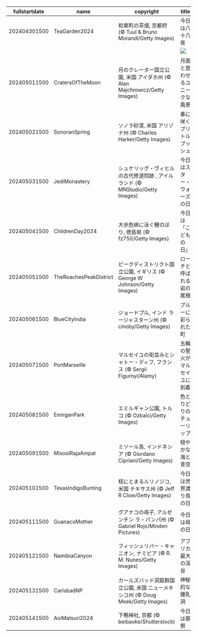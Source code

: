 |fullstartdate|name|copyright|title|image|
|--|--|--|--|--|
202404301500|TeaGarden2024|和束町の茶畑, 京都府 (© Tuul & Bruno Morandi/Getty Images)|今日は八十八夜|![](/ja-JP/2024/05/202404301500TeaGarden2024.jpg)|
||||![](/ja-JP/2024/05/.jpg)|
202405011500|CratersOfTheMoon|月のクレーター国立公園, 米国 アイダホ州 (© Alan Majchrowicz/Getty Images)|月面と思わせるユニークな風景|![](/ja-JP/2024/05/202405011500CratersOfTheMoon.jpg)|
202405021500|SonoranSpring|ソノラ砂漠, 米国 アリゾナ州 (© Charles Harker/Getty Images)|春に咲くブリトルブッシュ|![](/ja-JP/2024/05/202405021500SonoranSpring.jpg)|
202405031500|JediMonastery|シュケリッグ・ヴィヒルの古代修道院跡 , アイルランド (© MNStudio/Getty Images)|今日はスター・ウォーズの日|![](/ja-JP/2024/05/202405031500JediMonastery.jpg)|
202405041500|ChildrenDay2024|大歩危峡に泳ぐ鯉のぼり, 徳島県 (© fz750/Getty Images)|今日は「こどもの日」|![](/ja-JP/2024/05/202405041500ChildrenDay2024.jpg)|
202405051500|TheRoachesPeakDistrict|ピークディストリクト国立公園, イギリス (© George W Johnson/Getty Images)|ローチと呼ばれる岩の尾根|![](/ja-JP/2024/05/202405051500TheRoachesPeakDistrict.jpg)|
202405061500|BlueCityIndia|ジョードプル, インド ラージャスターン州 (© cinoby/Getty Images)|ブルーに彩られた町|![](/ja-JP/2024/05/202405061500BlueCityIndia.jpg)|
202405071500|PortMarseille|マルセイユの街並みとシャトー・ディフ, フランス (© Sergii Figurnyi/Alamy)|五輪の聖火がマルセイユに到着|![](/ja-JP/2024/05/202405071500PortMarseille.jpg)|
202405081500|EmirganPark|エミルギャン公園, トルコ (© Ozbalci/Getty Images)|色とりどりのチューリップ|![](/ja-JP/2024/05/202405081500EmirganPark.jpg)|
202405091500|MisoolRajaAmpat|ミソール島, インドネシア  (© Giordano Cipriani/Getty Images)|穏やかな海と青空|![](/ja-JP/2024/05/202405091500MisoolRajaAmpat.jpg)|
202405101500|TexasIndigoBunting|枝にとまるルリノジコ, 米国 テキサス州 (© Jeff R Clow/Getty Images)|今日は世界渡り鳥の日|![](/ja-JP/2024/05/202405101500TexasIndigoBunting.jpg)|
202405111500|GuanacoMother|グアナコの母子, アルゼンチン ラ・パンパ州 (© Gabriel Rojo/Minden Pictures)|今日は母の日|![](/ja-JP/2024/05/202405111500GuanacoMother.jpg)|
202405121500|NamibiaCanyon|フィッシュリバー・キャニオン, ナミビア (© R. M. Nunes/Getty Images)|アフリカ最大の渓谷|![](/ja-JP/2024/05/202405121500NamibiaCanyon.jpg)|
202405131500|CarlsbadNP|カールズバッド洞窟群国立公園, 米国 ニューメキシコ州 (© Doug Meek/Getty Images)|神秘的な鍾乳洞|![](/ja-JP/2024/05/202405131500CarlsbadNP.jpg)|
202405141500|AoiMatsuri2024|下鴨神社, 京都 (© beibaoke/Shutterstock)|今日は葵祭|![](/ja-JP/2024/05/202405141500AoiMatsuri2024.jpg)|

